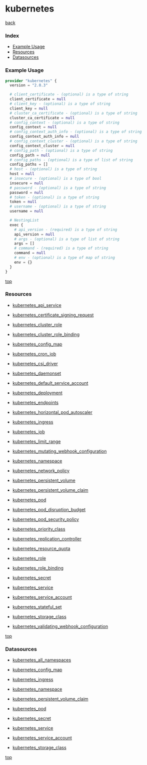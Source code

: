 # kubernetes

[back](../)

### Index

- [Example Usage](#example-usage)
- [Resources](#resources)
- [Datasources](#datasources)

### Example Usage

```terraform
provider "kubernetes" {
  version = "2.0.3"

  # client_certificate - (optional) is a type of string
  client_certificate = null
  # client_key - (optional) is a type of string
  client_key = null
  # cluster_ca_certificate - (optional) is a type of string
  cluster_ca_certificate = null
  # config_context - (optional) is a type of string
  config_context = null
  # config_context_auth_info - (optional) is a type of string
  config_context_auth_info = null
  # config_context_cluster - (optional) is a type of string
  config_context_cluster = null
  # config_path - (optional) is a type of string
  config_path = null
  # config_paths - (optional) is a type of list of string
  config_paths = []
  # host - (optional) is a type of string
  host = null
  # insecure - (optional) is a type of bool
  insecure = null
  # password - (optional) is a type of string
  password = null
  # token - (optional) is a type of string
  token = null
  # username - (optional) is a type of string
  username = null

  # NestingList
  exec {
    # api_version - (required) is a type of string
    api_version = null
    # args - (optional) is a type of list of string
    args = []
    # command - (required) is a type of string
    command = null
    # env - (optional) is a type of map of string
    env = {}
  }
}
```

[top](#index)

### Resources


- [kubernetes_api_service](./r/kubernetes_api_service.md)

- [kubernetes_certificate_signing_request](./r/kubernetes_certificate_signing_request.md)

- [kubernetes_cluster_role](./r/kubernetes_cluster_role.md)

- [kubernetes_cluster_role_binding](./r/kubernetes_cluster_role_binding.md)

- [kubernetes_config_map](./r/kubernetes_config_map.md)

- [kubernetes_cron_job](./r/kubernetes_cron_job.md)

- [kubernetes_csi_driver](./r/kubernetes_csi_driver.md)

- [kubernetes_daemonset](./r/kubernetes_daemonset.md)

- [kubernetes_default_service_account](./r/kubernetes_default_service_account.md)

- [kubernetes_deployment](./r/kubernetes_deployment.md)

- [kubernetes_endpoints](./r/kubernetes_endpoints.md)

- [kubernetes_horizontal_pod_autoscaler](./r/kubernetes_horizontal_pod_autoscaler.md)

- [kubernetes_ingress](./r/kubernetes_ingress.md)

- [kubernetes_job](./r/kubernetes_job.md)

- [kubernetes_limit_range](./r/kubernetes_limit_range.md)

- [kubernetes_mutating_webhook_configuration](./r/kubernetes_mutating_webhook_configuration.md)

- [kubernetes_namespace](./r/kubernetes_namespace.md)

- [kubernetes_network_policy](./r/kubernetes_network_policy.md)

- [kubernetes_persistent_volume](./r/kubernetes_persistent_volume.md)

- [kubernetes_persistent_volume_claim](./r/kubernetes_persistent_volume_claim.md)

- [kubernetes_pod](./r/kubernetes_pod.md)

- [kubernetes_pod_disruption_budget](./r/kubernetes_pod_disruption_budget.md)

- [kubernetes_pod_security_policy](./r/kubernetes_pod_security_policy.md)

- [kubernetes_priority_class](./r/kubernetes_priority_class.md)

- [kubernetes_replication_controller](./r/kubernetes_replication_controller.md)

- [kubernetes_resource_quota](./r/kubernetes_resource_quota.md)

- [kubernetes_role](./r/kubernetes_role.md)

- [kubernetes_role_binding](./r/kubernetes_role_binding.md)

- [kubernetes_secret](./r/kubernetes_secret.md)

- [kubernetes_service](./r/kubernetes_service.md)

- [kubernetes_service_account](./r/kubernetes_service_account.md)

- [kubernetes_stateful_set](./r/kubernetes_stateful_set.md)

- [kubernetes_storage_class](./r/kubernetes_storage_class.md)

- [kubernetes_validating_webhook_configuration](./r/kubernetes_validating_webhook_configuration.md)


[top](#index)

### Datasources


- [kubernetes_all_namespaces](./d/kubernetes_all_namespaces.md)

- [kubernetes_config_map](./d/kubernetes_config_map.md)

- [kubernetes_ingress](./d/kubernetes_ingress.md)

- [kubernetes_namespace](./d/kubernetes_namespace.md)

- [kubernetes_persistent_volume_claim](./d/kubernetes_persistent_volume_claim.md)

- [kubernetes_pod](./d/kubernetes_pod.md)

- [kubernetes_secret](./d/kubernetes_secret.md)

- [kubernetes_service](./d/kubernetes_service.md)

- [kubernetes_service_account](./d/kubernetes_service_account.md)

- [kubernetes_storage_class](./d/kubernetes_storage_class.md)


[top](#index)